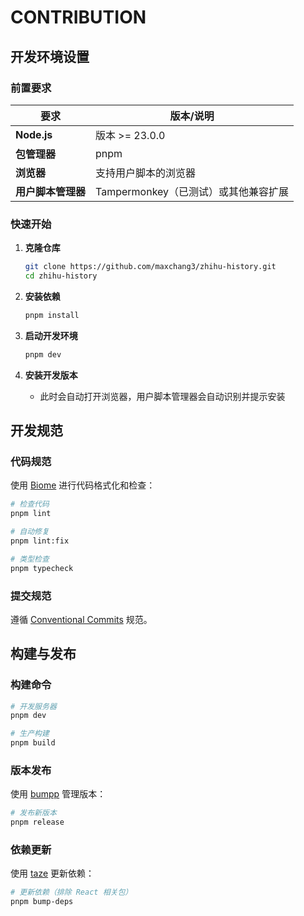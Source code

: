 # CONTRIBUTION

## 开发环境设置

### 前置要求

| 要求               | 版本/说明                            |
| ------------------ | ------------------------------------ |
| **Node.js**        | 版本 >= 23.0.0                       |
| **包管理器**       | pnpm                                 |
| **浏览器**         | 支持用户脚本的浏览器                 |
| **用户脚本管理器** | Tampermonkey（已测试）或其他兼容扩展 |

### 快速开始

1. **克隆仓库**
    ```bash
    git clone https://github.com/maxchang3/zhihu-history.git
    cd zhihu-history
    ```

2. **安装依赖**
    ```bash
    pnpm install
    ```

3. **启动开发环境**
    ```bash
    pnpm dev
    ```

4. **安装开发版本**
    - 此时会自动打开浏览器，用户脚本管理器会自动识别并提示安装

## 开发规范

### 代码规范

使用 [Biome](https://biomejs.dev/) 进行代码格式化和检查：

```bash
# 检查代码
pnpm lint

# 自动修复
pnpm lint:fix

# 类型检查
pnpm typecheck
```

### 提交规范

遵循 [Conventional Commits](https://www.conventionalcommits.org/) 规范。

## 构建与发布

### 构建命令

```bash
# 开发服务器
pnpm dev

# 生产构建
pnpm build
```

### 版本发布

使用 [bumpp](https://github.com/antfu/bumpp) 管理版本：

```bash
# 发布新版本
pnpm release
```

### 依赖更新

使用 [taze](https://github.com/antfu/taze) 更新依赖：

```bash
# 更新依赖（排除 React 相关包）
pnpm bump-deps
```
